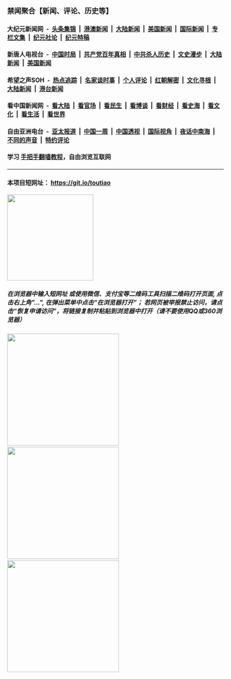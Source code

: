 ### 禁闻聚合【新闻、评论、历史等】

#### 大纪元新闻网 &nbsp;-&nbsp; [头条集锦](indexes/E头条集锦.md?t=02281302) &nbsp;|&nbsp; [港澳新闻](indexes/E港澳新闻.md?t=02281302)  &nbsp;|&nbsp; [大陆新闻](indexes/E大陆新闻.md?t=02281302) &nbsp;|&nbsp; [美国新闻](indexes/E美国新闻.md?t=02281302) &nbsp;|&nbsp; [国际新闻](indexes/E国际新闻.md?t=02281302) &nbsp;|&nbsp; [专栏文集](indexes/E专栏文集.md?t=02281302) &nbsp;|&nbsp; [纪元社论](indexes/E纪元社论.md?t=02281302) &nbsp;|&nbsp; [纪元特稿](indexes/E纪元特稿.md?t=02281302) 

#### 新唐人电视台 &nbsp;-&nbsp; [中国时局](indexes/N中国时局.md?t=02281302) &nbsp;|&nbsp; [共产党百年真相](indexes/N共产党百年真相.md?t=02281302) &nbsp;|&nbsp; [中共杀人历史](indexes/N中共杀人历史.md?t=02281302) &nbsp;|&nbsp; [文史漫步](indexes/N文史漫步.md?t=02281302) &nbsp;|&nbsp; [大陆新闻](indexes/N大陆新闻.md?t=02281302) &nbsp;|&nbsp; [美国新闻](indexes/N美国新闻.md?t=02281302)

#### 希望之声SOH &nbsp;-&nbsp; [热点追踪](indexes/H热点追踪.md?t=02281302) &nbsp;|&nbsp; [名家谈时事](indexes/H名家谈时事.md?t=02281302) &nbsp;|&nbsp; [个人评论](indexes/H个人评论.md?t=02281302)  &nbsp;|&nbsp; [红朝解密](indexes/H红朝解密.md?t=02281302) &nbsp;|&nbsp; [文化寻根](indexes/H文化寻根.md?t=02281302) &nbsp;|&nbsp; [大陆新闻](indexes/H大陆新闻.md?t=02281302) &nbsp;|&nbsp; [港台新闻](indexes/H港台新闻.md?t=02281302)

#### 看中国新闻网 &nbsp;-&nbsp; [看大陆](indexes/S看大陆.md?t=02281302) &nbsp;|&nbsp; [看官场](indexes/S看官场.md?t=02281302) &nbsp;|&nbsp; [看民生](indexes/S看民生.md?t=02281302)  &nbsp;|&nbsp; [看博谈](indexes/S看博谈.md?t=02281302) &nbsp;|&nbsp; [看财经](indexes/S看财经.md?t=02281302) &nbsp;|&nbsp; [看史海](indexes/S看史海.md?t=02281302) &nbsp;|&nbsp; [看文化](indexes/S看文化.md?t=02281302) &nbsp;|&nbsp; [看生活](indexes/S看生活.md?t=02281302) &nbsp;|&nbsp; [看世界](indexes/S看世界.md?t=02281302)

#### 自由亚洲电台 &nbsp;-&nbsp; [亚太报道](indexes/R亚太报道.md?t=02281302) &nbsp;|&nbsp; [中国一周](indexes/R中国一周.md?t=02281302) &nbsp;|&nbsp; [中国透视](indexes/R中国透视.md?t=02281302)  &nbsp;|&nbsp; [国际视角](indexes/R国际视角.md?t=02281302) &nbsp;|&nbsp; [夜话中南海](indexes/R夜话中南海.md?t=02281302) &nbsp;|&nbsp; [不同的声音](indexes/R不同的声音.md?t=02281302) &nbsp;|&nbsp; [特约评论](indexes/R特约评论.md?t=02281302)

#### 学习 [手把手翻墙教程](https://github.com/gfw-breaker/guides/wiki)，自由浏览互联网

----

#### 本项目短网址： https://git.io/toutiao
<img src="https://raw.githubusercontent.com/gfw-breaker/banned-news/master/scripts/img/qr.png" width="200px"/>  

##### 在浏览器中输入短网址 或使用微信、支付宝等二维码工具扫描二维码打开页面, 点击右上角"...", 在弹出菜单中点击“在浏览器打开”； 若网页被举报禁止访问，请点击“恢复申请访问”，将链接复制并粘贴到浏览器中打开（请不要使用QQ或360浏览器）

<img src="https://raw.githubusercontent.com/gfw-breaker/banned-news/master/scripts/img/1.png" width="260px"/> &nbsp; <img src="https://raw.githubusercontent.com/gfw-breaker/banned-news/master/scripts/img/2.png" width="260px"/> &nbsp; <img src="https://raw.githubusercontent.com/gfw-breaker/banned-news/master/scripts/img/3.png" width="260px"/>
